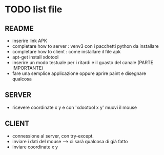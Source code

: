 # TODO list file

## README
- inserire link APK
- completare how to server : venv3 con i pacchetti python da installare
- completare how to client : come installare il file apk 
- apt-get install xdotool 
- inserire un modo testuale per i ritardi e il guasto del canale (PARTE IMPORTANTE)
- fare una semplice applicazione oppure aprire paint e disegnare qualcosa

## SERVER
- ricevere coordinate x y e con 'xdootool x y' muovi il mouse

## CLIENT
- connessione al server, con try-except.
- inviare i dati del mouse --> ci sarà qualcosa di già fatto
- inviare coordinate x y